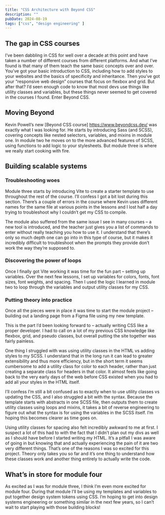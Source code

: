 ```yaml
---
title: "CSS Architecture with Beyond CSS"
description: ""
pubDate: 2024-08-19
tags: ["css", "design engineering" ]
---
```


## The gap in CSS courses

I’ve been dabbling in CSS for well over a decade at this point and have taken a number of different courses from different platforms. And what I’ve found is that many of them teach the same basic concepts over and over. You’ve got your basic introduction to CSS, including how to add styles to your websites and the basics of specificity and inheritance. Then you’ve got your “responsive web design” courses that focus on flexbox and grid. But after that? I’d seen enough code to know that most devs use things like utility classes and variables, but these things never seemed to get covered in the courses I found. Enter Beyond CSS.

## Moving Beyond

Kevin Powell’s new [Beyond CSS course] <https://www.beyondcss.dev/> was exactly what I was looking for. He starts by introducing Sass (and SCSS), covering concepts like nested selectors, variables, and mixins in module one. In module two he moves on to the more advanced features of SCSS, using functions to add logic to your stylesheets. But module three is where we really start cooking with fire.

## Building scalable systems

### Troubleshooting woes

Module three starts by introducing Vite to create a starter template to use throughout the rest of the course. I’ll confess I got a bit lost during this section. There’s a couple of errors in the course where Kevin uses different names for the same file at various points in the lessons and I lost half a day trying to troubleshoot why I couldn’t get my CSS to compile.

The module also suffered from the same issue I see in many courses – a new tool is introduced, and the teacher just gives you a list of commands to enter without really teaching you how to use it. I understand that there’s only so much depth one can go into in this type of course, but it makes it incredibly difficult to troubleshoot when the prompts they provide don’t work the way they’re supposed to.

### Discovering the power of loops

Once I finally got Vite working it was time for the fun part – setting up variables. Over the next few lessons, I set up variables for colors, fonts, font sizes, font weights, and spacing. Then I used the logic I learned in module two to loop through the variables and output utility classes for my CSS.

### Putting theory into practice

Once all the pieces were in place it was time to start the module project – building out a landing page from a Figma file using my new template.

This is the part I’d been looking forward to – actually writing CSS like a proper developer. I had to call on a lot of my previous CSS knowledge like flexbox, grid, and pseudo classes, but overall putting the site together was fairly painless.

One thing I struggled with was using utility classes in the HTML vs adding styles to my SCSS. I understand that in the long run it can lead to greater extensibility and thus more efficiency, but in the short term it seems cumbersome to add a utility class for color to each header, rather than just creating a separate class for headers in that color. It almost feels like going back to the very early days of the web before CSS existed when you had to add all your styles in the HTML itself.

I’ll confess I’m still a bit confused as to exactly when to use utility classes vs updating the CSS, and I also struggled a bit with the syntax. Because the template starts with abstracts in one SCSS file, then outputs them to create utility classes using loops and mixins, it takes a bit of reverse engineering to figure out what the syntax is for using the variables in the SCSS itself. I’m hoping this becomes clearer as time goes on.

Using utility classes for spacing also felt incredibly awkward to me at first. I suspect a lot of this had to with the fact that I didn’t plan out my divs as well as I should have before I started writing my HTML. It’s a pitfall I was aware of going in but knowing that and actually experiencing the pain of it are two very different things. That’s one of the reasons I was so excited for this project. Theory only takes you so far and it’s one thing to understand how these classes work and another thing entirely to actually write the code.

## What’s in store for module four

As excited as I was for module three, I think I’m even more excited for module four. During that module I’ll be using my templates and variables to put together design system tokens using CSS. I’m hoping to get into design systems engineering or something similar in the next few years, so I can’t wait to start playing with those building blocks!
